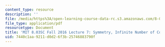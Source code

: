 ```yaml
---
content_type: resource
description: ''
file: /media/https%3A/open-learning-course-data-rc.s3.amazonaws.com/8-03sc-physics-iii-vibrations-and-waves-fall-2016/7440c1aa9211d0d26f3b25746883790f_MIT8_03SCF16_Lec7.pdf
file_type: application/pdf
resourcetype: Document
title: 'MIT 8.03SC Fall 2016 Lecture 7: Symmetry, Infinite Number of Coupled Oscillators'
uid: 7440c1aa-9211-d0d2-6f3b-25746883790f
---
```

